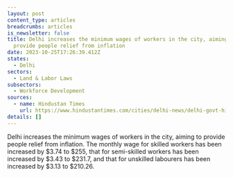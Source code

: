 ```yaml
---
layout: post
content_type: articles
breadcrumbs: articles
is_newsletter: false
title: Delhi increases the minimum wages of workers in the city, aiming to
  provide people relief from inflation
date: 2023-10-25T17:26:39.412Z
states:
  - Delhi
sectors:
  - Land & Labor Laws
subsectors:
  - Workforce Development
sources:
  - name: Hindustan Times
    url: https://www.hindustantimes.com/cities/delhi-news/delhi-govt-hikes-min-wage-new-rates-from-october-1-101697739645899.html
details: []
---
```

Delhi increases the minimum wages of workers in the city, aiming to provide people relief from inflation. The monthly wage for skilled workers has been increased by $3.74 to $255, that for semi-skilled workers has been increased by $3.43 to $231.7, and that for unskilled labourers has been increased by $3.13 to $210.26.
